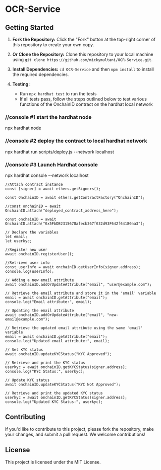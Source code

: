 # OCR-Service

## Getting Started

1. **Fork the Repository:** Click the "Fork" button at the top-right corner of this repository to create your own copy.

2. **Or Clone the Repository:** Clone this repository to your local machine using `git clone https://github.com/mickymultani/OCR-Service.git`.

3. **Install Dependencies:** `cd OCR-Service` and then `npm install` to install the required dependencies.

4. **Testing:**
   - Run `npx hardhat test` to run the tests
   - If all tests pass, follow the steps outlined below to test various functions of the OnchainID contract on the hardhat local network


### //console #1 start the hardhat node
 npx hardhat node

### //console #2 deploy the contract to local hardhat network
 npx hardhat run scripts/deploy.js --network localhost

### //console #3 Launch Hardhat console 
 npx hardhat console --network localhost


    //Attach contract instance
    const [signer] = await ethers.getSigners();

    const OnchainID = await ethers.getContractFactory("OnchainID");

    //const onchainID = await OnchainID.attach("deployed_contract_address_here");

    const onchainID = await OnchainID.attach("0x5FbDB2315678afecb367f032d93F642f64180aa3");

    // Declare the variables
    let email;
    let userkyc;

    //Register new user
    await onchainID.registerUser();

    //Retrieve user info
    const userInfo = await onchainID.getUserInfo(signer.address);
    console.log(userInfo);

    // Adding a new email attribute
    await onchainID.addOrUpdateAttribute("email", "user@example.com");

    // Retrieve the email attribute and store it in the 'email' variable
    email = await onchainID.getAttribute("email");
    console.log("Email attribute:", email);

    // Updating the email attribute
    await onchainID.addOrUpdateAttribute("email", "new-email@example.com");

    // Retrieve the updated email attribute using the same 'email' variable
    email = await onchainID.getAttribute("email");
    console.log("Updated email attribute:", email);

    // Set KYC status
    await onchainID.updateKYCStatus("KYC Approved");

    // Retrieve and print the KYC status
    userkyc = await onchainID.getKYCStatus(signer.address);
    console.log("KYC Status:", userkyc);

    // Update KYC status
    await onchainID.updateKYCStatus("KYC Not Approved");

    // Retrieve and print the updated KYC status
    userkyc = await onchainID.getKYCStatus(signer.address);
    console.log("Updated KYC Status:", userkyc);

## Contributing

If you'd like to contribute to this project, please fork the repository, make your changes, and submit a pull request. We welcome contributions!

## License

This project is licensed under the MIT License.